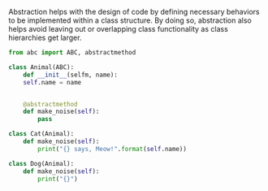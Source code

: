 Abstraction helps with the design of code by defining necessary behaviors to be implemented within a class structure. By doing so, abstraction also helps avoid leaving out or overlapping class functionality as class hierarchies get larger.

```Python
from abc import ABC, abstractmethod

class Animal(ABC):
	def __init__(selfm, name):
	self.name = name


	@abstractmethod
	def make_noise(self):
		pass

class Cat(Animal):
	def make_noise(self):
		print("{} says, Meow!".format(self.name))

class Dog(Animal):
	def make_noise(self):
		print("{}")
```